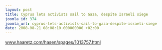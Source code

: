 ```yaml
---
layout: post
title: Cyprus lets activists sail to Gaza, despite Israeli siege
joomla_id: 374
joomla_url: cyprus-lets-activists-sail-to-gaza-despite-israeli-siege
date: 2008-08-21 08:08:10.000000000 +02:00
---
```

<p><a href=" www.haaretz.com/hasen/spages/1013757.html"> www.haaretz.com/hasen/spages/1013757.html</a></p>
